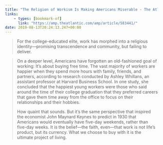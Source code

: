 ```yaml
---
title: "The Religion of Workism Is Making Americans Miserable - The Atlantic"
links:
    - types: [bookmark-of]
      link: "https://amp.theatlantic.com/amp/article/583441/"
date: 2019-08-13T20:24:13.247+00:00
---
```


> For the college-educated elite, work has morphed into a religious identity—promising transcendence and community, but failing to deliver.

> On a deeper level, Americans have forgotten an old-fashioned goal of working: It’s about buying free time. The vast majority of workers are happier when they spend more hours with family, friends, and partners, according to research conducted by Ashley Whillans, an assistant professor at Harvard Business School. In one study, she concluded that the happiest young workers were those who said around the time of their college graduation that they preferred careers that gave them time away from the office to focus on their relationships and their hobbies.
> 
> How quaint that sounds. But it’s the same perspective that inspired the economist John Maynard Keynes to predict in 1930 that Americans would eventually have five-day weekends, rather than five-day weeks. It is the belief—the faith, even—that work is not life’s product, but its currency. What we choose to buy with it is the ultimate project of living.